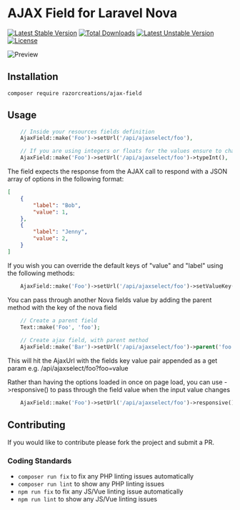 # AJAX Field for Laravel Nova

[![Latest Stable Version](https://poser.pugx.org/razorcreations/ajax-field/v)](//packagist.org/packages/razorcreations/ajax-field) [![Total Downloads](https://poser.pugx.org/razorcreations/ajax-field/downloads)](//packagist.org/packages/razorcreations/ajax-field) [![Latest Unstable Version](https://poser.pugx.org/razorcreations/ajax-field/v/unstable)](//packagist.org/packages/razorcreations/ajax-field) [![License](https://poser.pugx.org/razorcreations/ajax-field/license)](//packagist.org/packages/razorcreations/ajax-field)

![Preview](http://g.recordit.co/kQljVQNidD.gif)

## Installation

`composer require razorcreations/ajax-field`

## Usage

```php
	// Inside your resources fields definition
	AjaxField::make('Foo')->setUrl('/api/ajaxselect/foo'),

	// If you are using integers or floats for the values ensure to chain on the type methods...
	AjaxField::make('Foo')->setUrl('/api/ajaxselect/foo')->typeInt(),
```

The field expects the response from the AJAX call to respond with a JSON array of options in the following format:
```json
[
	{
		"label": "Bob",
		"value": 1,
	},
	{
		"label": "Jenny",
		"value": 2,
	}
]
```
If you wish you can override the default keys of "value" and "label" using the following methods:
```php
	AjaxField::make('Foo')->setUrl('/api/ajaxselect/foo')->setValueKey('id')->setLabelKey('name'),
```

You can pass through another Nova fields value by adding the parent method with the key of the nova field 
```php
	// Create a parent field 
	Text::make('Foo', 'foo');
	
	// Create ajax field, with parent method 
	AjaxField::make('Bar')->setUrl('/api/ajaxselect/foo')->parent('foo'),
```
This will hit the AjaxUrl with the fields key value pair appended as a get param e.g. /api/ajaxselect/foo?foo=value

Rather than having the options loaded in once on page load, you can use ->responsive() to pass through the field value when the input value changes
```php
	AjaxField::make('Foo')->setUrl('/api/ajaxselect/foo')->responsive(),
```


## Contributing

If you would like to contribute please fork the project and submit a PR.

### Coding Standards

- `composer run fix` to fix any PHP linting issues automatically
- `composer run lint` to show any PHP linting issues
- `npm run fix` to fix any JS/Vue linting issue automatically
- `npm run lint` to show any JS/Vue linting issues
